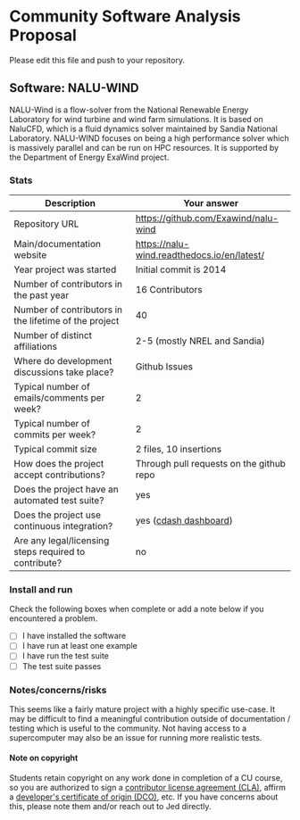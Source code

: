 # Community Software Analysis Proposal
Please edit this file and push to your repository.

## Software: NALU-WIND

NALU-Wind is a flow-solver from the National Renewable Energy Laboratory for wind turbine and wind farm simulations. It is based on NaluCFD, which is a fluid dynamics solver maintained by Sandia National Laboratory. NALU-WIND focuses on being a high performance solver which is massively parallel and can be run on HPC resources. It is supported by the Department of Energy ExaWind project.

### Stats

| Description | Your answer |
|---------|-----------|
| Repository URL | https://github.com/Exawind/nalu-wind   |
| Main/documentation website |  https://nalu-wind.readthedocs.io/en/latest/  |
| Year project was started | Initial commit is 2014  |
| Number of contributors in the past year | 16 Contributors |
| Number of contributors in the lifetime of the project | 40 |
| Number of distinct affiliations | 2-5 (mostly NREL and Sandia) |
| Where do development discussions take place? |  Github Issues |
| Typical number of emails/comments per week? | 2  |
| Typical number of commits per week? | 2 |
| Typical commit size | 2 files, 10 insertions |
| How does the project accept contributions? | Through pull requests on the github repo |
| Does the project have an automated test suite? | yes |
| Does the project use continuous integration? | yes ([cdash dashboard](http://my.cdash.org/index.php?project=Nalu-Wind)) |
| Are any legal/licensing steps required to contribute? | no |

### Install and run

Check the following boxes when complete or add a note below if you
encountered a problem.

- [ ] I have installed the software
- [ ] I have run at least one example
- [ ] I have run the test suite
- [ ] The test suite passes

### Notes/concerns/risks

This seems like a fairly mature project with a highly specific use-case. It may be difficult to find a meaningful contribution outside of documentation / testing which is useful to the community. Not having access to a supercomputer may also be an issue for running more realistic tests. 

#### Note on copyright
Students retain copyright on any work done in completion of a CU
course, so you are authorized to sign a [contributor license
agreement (CLA)](https://en.wikipedia.org/wiki/Contributor_License_Agreement),
affirm a [developer's certificate of
origin (DCO)](https://en.wikipedia.org/wiki/Developer_Certificate_of_Origin),
etc.  If you have concerns about this, please note them and/or reach
out to Jed directly.
